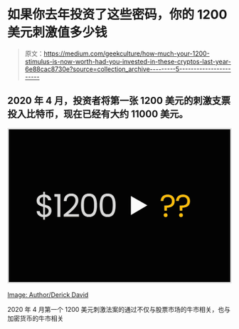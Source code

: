 # 如果你去年投资了这些密码，你的 1200 美元刺激值多少钱

> 原文：<https://medium.com/geekculture/how-much-your-1200-stimulus-is-now-worth-had-you-invested-in-these-cryptos-last-year-6e88cac8730e?source=collection_archive---------5----------------------->

## 2020 年 4 月，投资者将第一张 1200 美元的刺激支票投入比特币，现在已经有大约 11000 美元。

![](img/934b91420b07fdfe52c13e3e03264c04.png)

[Image: Author/Derick David](http://drckangelo.medium.com)

2020 年 4 月第一个 1200 美元刺激法案的通过不仅与股票市场的牛市相关，也与加密货币的牛市相关